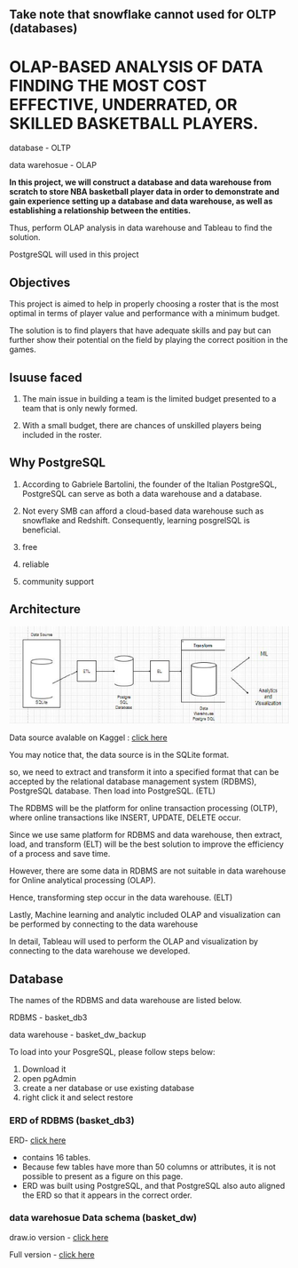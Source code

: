 ## Take note that snowflake cannot used for OLTP (databases)

# OLAP-BASED ANALYSIS OF DATA FINDING THE MOST COST EFFECTIVE, UNDERRATED, OR SKILLED BASKETBALL PLAYERS.

database - OLTP

data warehosue - OLAP

**In this project, we will construct a database and data warehouse from scratch to store NBA basketball player data in order to demonstrate and gain experience setting up a database and data warehouse, as well as establishing a relationship between the entities.**

Thus, perform OLAP analysis in data warehouse and Tableau to find the solution.

PostgreSQL will used in this project


## Objectives 


This project is aimed to help in properly choosing a roster that is the most optimal in terms of player value and performance with a minimum budget.

The solution is to find players that have adequate skills and pay but can further show their potential on the field by playing the correct position in the games.

## Isuuse faced

1. The main issue in building a team is the limited budget presented to a team that is only newly formed.

2. With a small budget, there are chances of unskilled players being included in the roster.



## Why PostgreSQL

1.  According to Gabriele Bartolini, the founder of the Italian PostgreSQL, PostgreSQL can serve as both a data warehouse and a database.

2. Not every SMB can afford a cloud-based data warehouse such as snowflake and Redshift. Consequently, learning posgrelSQL is beneficial.

3. free

4. reliable

5. community support


##  Architecture

![Architecture](https://github.com/soonkienyuan/OLAP-Analysis-using-postgreSQL/blob/main/image/database%20architecture.jpg?raw=true)

Data source avalable on Kaggel : [click here](https://www.kaggle.com/datasets/wyattowalsh/basketball)

You may notice that, the data source is in the SQLite format.

so, we need to extract and transform it  into a specified format that can be accepted by the relational database management system (RDBMS), PostgreSQL database. Then load into PostgreSQL. (ETL)

The RDBMS will be the platform for online transaction processing (OLTP), where online transactions like INSERT, UPDATE, DELETE occur.

Since we use same platform for RDBMS and data warehouse, then extract, load, and transform (ELT) will be the best solution to improve the efficiency of a process and save time.

However, there are some data in RDBMS are not suitable in data warehouse for Online analytical processing (OLAP). 

Hence, transforming step occur in the data warehouse. (ELT)

Lastly, Machine learning and analytic included OLAP and visualization can be performed by connecting to the data warehouse

In detail, Tableau will used to perform the OLAP and visualization by connecting to the data warehouse we developed.

## Database 

The names of the RDBMS and data warehouse are listed below.

RDBMS - basket_db3 

data warehouse - basket_dw_backup

To load into your PosgreSQL, please follow steps below:

1. Download it
2. open pgAdmin
3. create a ner database or use existing database
4. right click it and select restore

### ERD of RDBMS (basket_db3)
ERD- [click here](https://github.com/soonkienyuan/OLAP-Analysis-using-postgreSQL/blob/main/image/database_erd.pgerd%20(1).png)
- contains 16 tables.
- Because few tables have more than 50 columns or attributes, it is not possible to present as a figure on this page.
- ERD was built using PostgreSQL, and that PostgreSQL also auto aligned the ERD so that it appears in the correct order.

### data warehosue Data schema (basket_dw)

draw.io version - [click here](https://github.com/soonkienyuan/OLAP-Analysis-using-postgreSQL/blob/main/image/Galaxy%20schema.jpg)

Full version - [click here](https://github.com/soonkienyuan/OLAP-Analysis-using-postgreSQL/blob/main/image/Galaxy%20schema%20in%20erd.png)











